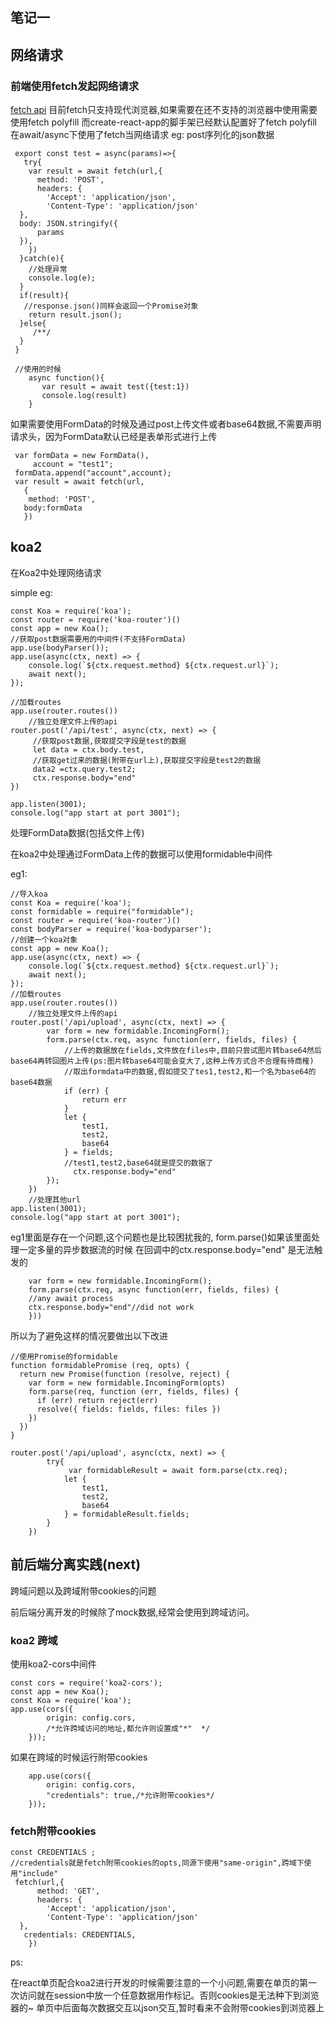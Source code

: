 ## 笔记一
## 网络请求
### 前端使用fetch发起网络请求
[fetch api](https://developer.mozilla.org/zh-CN/docs/Web/API/Fetch_API/Using_Fetch)
目前fetch只支持现代浏览器,如果需要在还不支持的浏览器中使用需要使用fetch  polyfill
而create-react-app的脚手架已经默认配置好了fetch  polyfill
在await/async下使用了fetch当网络请求
eg:
post序列化的json数据

```
 export const test = async(params)=>{
   try{
    var result = await fetch(url,{
      method: 'POST',
      headers: {
        'Accept': 'application/json',
        'Content-Type': 'application/json'
  },
  body: JSON.stringify({
      params
  }),
    })
  }catch(e){
    //处理异常
    console.log(e);
  }
  if(result){
   //response.json()同样会返回一个Promise对象
    return result.json();
  }else{
     /**/
  }
 }

 //使用的时候
    async function(){
       var result = await test({test:1})
       console.log(result)
    }

```
如果需要使用FormData的时候及通过post上传文件或者base64数据,不需要声明请求头，因为FormData默认已经是表单形式进行上传

```
 var formData = new FormData(),
     account = "test1";
 formData.append("account",account);
 var result = await fetch(url,
   {
    method: 'POST',
   body:formData
   })

```

## koa2

在Koa2中处理网络请求

simple eg:

```
const Koa = require('koa');
const router = require('koa-router')()
const app = new Koa();
//获取post数据需要用的中间件(不支持FormData)
app.use(bodyParser());
app.use(async(ctx, next) => {
	console.log(`${ctx.request.method} ${ctx.request.url}`);
	await next();
});

//加载routes
app.use(router.routes())
	//独立处理文件上传的api
router.post('/api/test', async(ctx, next) => {    
     //获取post数据,获取提交字段是test的数据
     let data = ctx.body.test,
     //获取get过来的数据(附带在url上),获取提交字段是test2的数据
     data2 =ctx.query.test2;
     ctx.response.body="end"
})

app.listen(3001);
console.log("app start at port 3001");
```

处理FormData数据(包括文件上传)

在koa2中处理通过FormData上传的数据可以使用formidable中间件

eg1:

```
//导入koa
const Koa = require('koa');
const formidable = require("formidable");
const router = require('koa-router')()
const bodyParser = require('koa-bodyparser');
//创建一个koa对象
const app = new Koa();
app.use(async(ctx, next) => {
	console.log(`${ctx.request.method} ${ctx.request.url}`);
	await next();
});
//加载routes
app.use(router.routes())
	//独立处理文件上传的api
router.post('/api/upload', async(ctx, next) => {
		var form = new formidable.IncomingForm();
		form.parse(ctx.req, async function(err, fields, files) {
			//上传的数据放在fields,文件放在files中,目前只尝试图片转base64然后base64再转回图片上传(ps:图片转base64可能会变大了,这种上传方式合不合理有待商榷)
			//取出formdata中的数据,假如提交了tes1,test2,和一个名为base64的base64数据
			if (err) {
				return err
			}
			let {
				test1,
				test2,
				base64
			} = fields;
			//test1,test2,base64就是提交的数据了
			  ctx.response.body="end"
		});
	})
	//处理其他url
app.listen(3001);
console.log("app start at port 3001");

```

eg1里面是存在一个问题,这个问题也是比较困扰我的,
form.parse()如果该里面处理一定多量的异步数据流的时候 在回调中的ctx.response.body="end" 是无法触发的

```
	var form = new formidable.IncomingForm();
	form.parse(ctx.req, async function(err, fields, files) {
	//any await process
	ctx.response.body="end"//did not work
	}))

```
所以为了避免这样的情况要做出以下改进

```
//使用Promise的formidable
function formidablePromise (req, opts) {
  return new Promise(function (resolve, reject) {
    var form = new formidable.IncomingForm(opts)
    form.parse(req, function (err, fields, files) {
      if (err) return reject(err)
      resolve({ fields: fields, files: files })
    })
  })
}

router.post('/api/upload', async(ctx, next) => {
		try{
		     var formidableResult = await form.parse(ctx.req);
			let {
				test1,
				test2,
				base64
			} = formidableResult.fields;
		}
	})

```


## 前后端分离实践(next)
跨域问题以及跨域附带cookies的问题

前后端分离开发的时候除了mock数据,经常会使用到跨域访问。

### koa2 跨域
使用koa2-cors中间件

```
const cors = require('koa2-cors');
const app = new Koa();
const Koa = require('koa');
app.use(cors({
		origin: config.cors,
		/*允许跨域访问的地址,都允许则设置成"*"  */
	}));
```

如果在跨域的时候运行附带cookies

```
	app.use(cors({
		origin: config.cors,
		"credentials": true,/*允许附带cookies*/
	}));
```

### fetch附带cookies
 
```
const CREDENTIALS ;
//credentials就是fetch附带cookies的opts,同源下使用"same-origin",跨域下使用"include"
 fetch(url,{
      method: 'GET',
      headers: {
        'Accept': 'application/json',
        'Content-Type': 'application/json'
  },
   credentials: CREDENTIALS,
    })
```

ps:

在react单页配合koa2进行开发的时候需要注意的一个小问题,需要在单页的第一次访问就在session中放一个任意数据用作标记。否则cookies是无法种下到浏览器的~ 
单页中后面每次数据交互以json交互,暂时看来不会附带cookies到浏览器上





